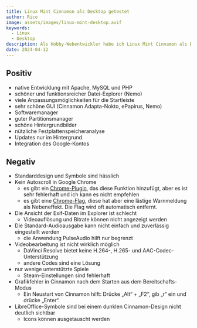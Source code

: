 ```yaml
---
title: Linux Mint Cinnamon als Desktop getestet
author: Rico
image: assets/images/linux-mint-desktop.avif
keywords:
  - Linux
  - Desktop
description: Als Hobby-Webentwickler habe ich Linux Mint Cinnamon als Desktop getestet. Hier liste ich meine positiven Erfahrungen und Probleme auf.
date: 2024-04-12
---
```


## Positiv

- native Entwicklung mit Apache, MySQL und PHP
- schöner und funktionsreicher Datei-Explorer (Nemo)
- viele Anpassungsmöglichkeiten für die Startleiste
- sehr schöne GUI (Cinnamon Adapta-Nokto, ePapirus, Nemo)
- Softwaremanager
- guter Partitionsmanager
- schöne Hintergrundbilder
- nützliche Festplattenspeicheranalyse
- Updates nur im Hintergrund
- Integration des Google-Kontos

## Negativ

- Standarddesign und Symbole sind hässlich
- Kein Autoscroll in Google Chrome
  - es gibt ein [Chrome-Plugin](https://chromewebstore.google.com/detail/autoscroll/occjjkgifpmdgodlplnacmkejpdionan?hl=de), das diese Funktion hinzufügt, aber es ist sehr fehlerhaft und ich kann es nicht empfehlen
  - es gibt eine [Chrome-Flag](https://medium.com/@1nikolas/linux-enable-middle-mouse-button-scrolling-on-chrome-ium-and-electron-apps-discord-etc-ab2d0a213505), diese hat aber eine lästige Warnmeldung als Nebeneffekt. Die Flag wird oft automatisch entfernt.
- Die Ansicht der Exif-Daten im Explorer ist schlecht
  - Videoauflösung und Bitrate können nicht angezeigt werden
- Die Standard-Audioausgabe kann nicht einfach und zuverlässig eingestellt werden
  - die Anwendung PulseAudio hilft nur begrenzt
- Videobearbeitung ist nicht wirklich möglich
  - DaVinci Resolve bietet keine H.264-, H.265- und AAC-Codec-Unterstützung
  - andere Codes sind eine Lösung
- nur wenige unterstützte Spiele
  - Steam-Einstellungen sind fehlerhaft
- Grafikfehler in Cinnamon nach dem Starten aus dem Bereitschafts-Modus
  - Ein Neustart von Cinnamon hilft: Drücke „Alt“ + „F2“, gib „r“ ein und drücke „Enter“.
- LibreOffice-Symbole sind bei einem dunklen Cinnamon-Design nicht deutlich sichtbar
  - Icons können ausgetauscht werden
